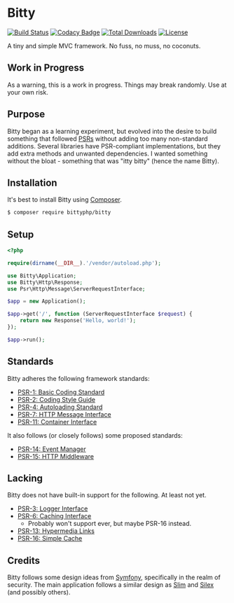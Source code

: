 # Bitty

[![Build Status](https://travis-ci.org/bittyphp/bitty.svg?branch=master)](https://travis-ci.org/bittyphp/bitty)
[![Codacy Badge](https://api.codacy.com/project/badge/Coverage/e4d6cdab063548db9a00bd616cf992a0)](https://www.codacy.com/app/bittyphp/bitty)
[![Total Downloads](https://poser.pugx.org/bittyphp/bitty/downloads)](https://packagist.org/packages/bittyphp/bitty)
[![License](https://poser.pugx.org/bittyphp/bitty/license)](https://packagist.org/packages/bittyphp/bitty)

A tiny and simple MVC framework. No fuss, no muss, no coconuts.

## Work in Progress

As a warning, this is a work in progress. Things may break randomly. Use at your own risk.

## Purpose

Bitty began as a learning experiment, but evolved into the desire to build something that followed [PSRs](https://www.php-fig.org/psr/) without adding too many non-standard additions. Several libraries have PSR-compliant implementations, but they add extra methods and unwanted dependencies. I wanted something without the bloat - something that was "itty bitty" (hence the name Bitty).

## Installation

It's best to install Bitty using [Composer](https://getcomposer.org/).

```sh
$ composer require bittyphp/bitty
```

## Setup

```php
<?php

require(dirname(__DIR__).'/vendor/autoload.php');

use Bitty\Application;
use Bitty\Http\Response;
use Psr\Http\Message\ServerRequestInterface;

$app = new Application();

$app->get('/', function (ServerRequestInterface $request) {
    return new Response('Hello, world!');
});

$app->run();

```

## Standards

Bitty adheres the following framework standards:

- [PSR-1: Basic Coding Standard](http://www.php-fig.org/psr/psr-1/)
- [PSR-2: Coding Style Guide](http://www.php-fig.org/psr/psr-2/)
- [PSR-4: Autoloading Standard](http://www.php-fig.org/psr/psr-4/)
- [PSR-7: HTTP Message Interface](http://www.php-fig.org/psr/psr-7/)
- [PSR-11: Container Interface](http://www.php-fig.org/psr/psr-11/)

It also follows (or closely follows) some proposed standards:

- [PSR-14: Event Manager](https://github.com/php-fig/fig-standards/blob/master/proposed/event-manager.md)
- [PSR-15: HTTP Middleware](https://github.com/php-fig/fig-standards/blob/master/proposed/http-handlers/request-handlers.md)

## Lacking

Bitty does not have built-in support for the following. At least not yet.

- [PSR-3: Logger Interface](http://www.php-fig.org/psr/psr-3/)
- [PSR-6: Caching Interface](http://www.php-fig.org/psr/psr-6/)
  - Probably won't support ever, but maybe PSR-16 instead.
- [PSR-13: Hypermedia Links](http://www.php-fig.org/psr/psr-13/)
- [PSR-16: Simple Cache](http://www.php-fig.org/psr/psr-16/)

## Credits

Bitty follows some design ideas from [Symfony](https://symfony.com/), specifically in the realm of security. The main application follows a similar design as [Slim](https://www.slimframework.com/) and [Silex](https://silex.symfony.com/) (and possibly others).
